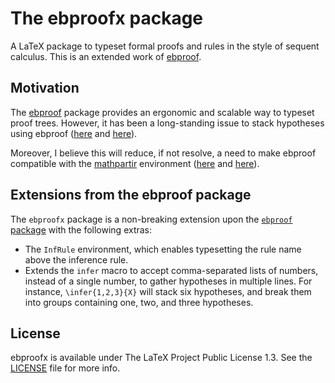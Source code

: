 # The ebproofx package

A LaTeX package to typeset formal proofs and rules in the style of sequent calculus.
This is an extended work of [ebproof](https://ctan.org/pkg/ebproof).

## Motivation

The [ebproof](https://ctan.org/pkg/ebproof) package provides an ergonomic and scalable way to typeset proof trees.
However, it has been a long-standing issue to stack hypotheses using ebproof ([here](https://framagit.org/manu/ebproof/-/issues/7) and [here](https://tex.stackexchange.com/q/530939/97583)).

Moreover, I believe this will reduce, if not resolve, a need to make ebproof compatible with the [mathpartir](https://ctan.org/pkg/mathpartir) environment ([here](https://framagit.org/manu/ebproof/-/issues/6) and [here](https://github.com/jonsterling/latex-ebproof-rules)).

## Extensions from the ebproof package

The `ebproofx` package is a non-breaking extension upon the [`ebproof` package](https://ctan.org/pkg/ebproof) with the following extras:
- The `InfRule` environment, which enables typesetting the rule name above the inference rule.
- Extends the `infer` macro to accept comma-separated lists of numbers, instead of a single number, to gather hypotheses in multiple lines.
  For instance, `\infer{1,2,3}{X}` will stack six hypotheses, and break them into groups containing one, two, and three hypotheses.

## License

ebproofx is available under The LaTeX Project Public License 1.3.
See the [LICENSE](./LICENSE) file for more info.
